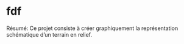 # fdf
Résumé: Ce projet consiste à créer graphiquement la représentation schématique d’un terrain en relief.
